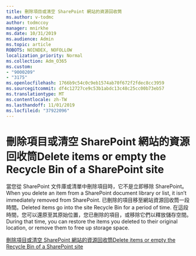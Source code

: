 ```yaml
---
title: 刪除項目或清空 SharePoint 網站的資源回收筒
ms.author: v-todmc
author: todmccoy
manager: mnirkhe
ms.date: 10/31/2019
ms.audience: Admin
ms.topic: article
ROBOTS: NOINDEX, NOFOLLOW
localization_priority: Normal
ms.collection: Adm_O365
ms.custom:
- "9000209"
- "3175"
ms.openlocfilehash: 1766b9c54c0c9eb1574ab70f672f2fdec8cc3959
ms.sourcegitcommit: df4c12727ce9c53b1abdc13c48c25cc00b73eb57
ms.translationtype: MT
ms.contentlocale: zh-TW
ms.lasthandoff: 11/01/2019
ms.locfileid: "37922096"
---
```

# <a name="delete-items-or-empty-the-recycle-bin-of-a-sharepoint-site"></a><span data-ttu-id="8ecef-102">刪除項目或清空 SharePoint 網站的資源回收筒</span><span class="sxs-lookup"><span data-stu-id="8ecef-102">Delete items or empty the Recycle Bin of a SharePoint site</span></span> 

<span data-ttu-id="8ecef-103">當您從 SharePoint 文件庫或清單中刪除項目時，它不是立即移除 SharePoint。</span><span class="sxs-lookup"><span data-stu-id="8ecef-103">When you delete an item from a SharePoint document library or list, it isn’t immediately removed from SharePoint.</span></span> <span data-ttu-id="8ecef-104">已刪除的項目移至網站資源回收筒一段時間。</span><span class="sxs-lookup"><span data-stu-id="8ecef-104">Deleted items go into the site Recycle Bin for a period of time.</span></span> <span data-ttu-id="8ecef-105">在這段時間，您可以還原至其原始位置，您已刪除的項目，或移除它們以釋放儲存空間。</span><span class="sxs-lookup"><span data-stu-id="8ecef-105">During that time, you can restore the items you deleted to their original location, or remove them to free up storage space.</span></span>

[<span data-ttu-id="8ecef-106">刪除項目或清空 SharePoint 網站的資源回收筒</span><span class="sxs-lookup"><span data-stu-id="8ecef-106">Delete items or empty the Recycle Bin of a SharePoint site</span></span>](https://support.office.com/article/delete-items-or-empty-the-recycle-bin-of-a-sharepoint-site-2e713599-d13e-40d6-96dc-66f0a366f74e?ui=en-US&rs=en-US&ad=US#ID0EAADAAA=Online)